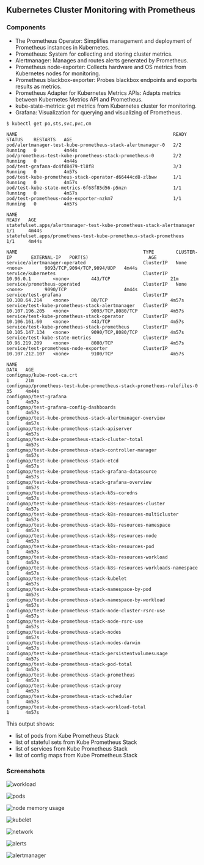## Kubernetes Cluster Monitoring with Prometheus

### Components

- The Prometheus Operator: Simplifies management and deployment of Prometheus instances in Kubernetes.
- Prometheus: System for collecting and storing cluster metrics.
- Alertmanager: Manages and routes alerts generated by Prometheus.
- Prometheus node-exporter: Collects hardware and OS metrics from Kubernetes nodes for monitoring.
- Prometheus blackbox-exporter: Probes blackbox endpoints and exports results as metrics.
- Prometheus Adapter for Kubernetes Metrics APIs: Adapts metrics between Kubernetes Metrics API and Prometheus.
- kube-state-metrics: get metrics from Kubernetes cluster for monitoring.
- Grafana: Visualization for querying and visualizing of Prometheus.

```commandline
$ kubectl get po,sts,svc,pvc,cm

NAME                                                         READY   STATUS    RESTARTS   AGE
pod/alertmanager-test-kube-prometheus-stack-alertmanager-0   2/2     Running   0          4m44s
pod/prometheus-test-kube-prometheus-stack-prometheus-0       2/2     Running   0          4m44s
pod/test-grafana-dc4fd8479-tl8f8                             3/3     Running   0          4m57s
pod/test-kube-prometheus-stack-operator-d66444cd8-zlbww      1/1     Running   0          4m57s
pod/test-kube-state-metrics-6f68f85d56-p5mzn                 1/1     Running   0          4m57s
pod/test-prometheus-node-exporter-nzkm7                      1/1     Running   0          4m57s

NAME                                                                    READY   AGE
statefulset.apps/alertmanager-test-kube-prometheus-stack-alertmanager   1/1     4m44s
statefulset.apps/prometheus-test-kube-prometheus-stack-prometheus       1/1     4m44s

NAME                                              TYPE        CLUSTER-IP       EXTERNAL-IP   PORT(S)                      AGE
service/alertmanager-operated                     ClusterIP   None             <none>        9093/TCP,9094/TCP,9094/UDP   4m44s
service/kubernetes                                ClusterIP   10.96.0.1        <none>        443/TCP                      21m
service/prometheus-operated                       ClusterIP   None             <none>        9090/TCP                     4m44s
service/test-grafana                              ClusterIP   10.108.64.214    <none>        80/TCP                       4m57s
service/test-kube-prometheus-stack-alertmanager   ClusterIP   10.107.196.205   <none>        9093/TCP,8080/TCP            4m57s
service/test-kube-prometheus-stack-operator       ClusterIP   10.106.161.60    <none>        443/TCP                      4m57s
service/test-kube-prometheus-stack-prometheus     ClusterIP   10.105.147.134   <none>        9090/TCP,8080/TCP            4m57s
service/test-kube-state-metrics                   ClusterIP   10.96.219.209    <none>        8080/TCP                     4m57s
service/test-prometheus-node-exporter             ClusterIP   10.107.212.107   <none>        9100/TCP                     4m57s

NAME                                                                     DATA   AGE
configmap/kube-root-ca.crt                                               1      21m
configmap/prometheus-test-kube-prometheus-stack-prometheus-rulefiles-0   35     4m44s
configmap/test-grafana                                                   1      4m57s
configmap/test-grafana-config-dashboards                                 1      4m57s
configmap/test-kube-prometheus-stack-alertmanager-overview               1      4m57s
configmap/test-kube-prometheus-stack-apiserver                           1      4m57s
configmap/test-kube-prometheus-stack-cluster-total                       1      4m57s
configmap/test-kube-prometheus-stack-controller-manager                  1      4m57s
configmap/test-kube-prometheus-stack-etcd                                1      4m57s
configmap/test-kube-prometheus-stack-grafana-datasource                  1      4m57s
configmap/test-kube-prometheus-stack-grafana-overview                    1      4m57s
configmap/test-kube-prometheus-stack-k8s-coredns                         1      4m57s
configmap/test-kube-prometheus-stack-k8s-resources-cluster               1      4m57s
configmap/test-kube-prometheus-stack-k8s-resources-multicluster          1      4m57s
configmap/test-kube-prometheus-stack-k8s-resources-namespace             1      4m57s
configmap/test-kube-prometheus-stack-k8s-resources-node                  1      4m57s
configmap/test-kube-prometheus-stack-k8s-resources-pod                   1      4m57s
configmap/test-kube-prometheus-stack-k8s-resources-workload              1      4m57s
configmap/test-kube-prometheus-stack-k8s-resources-workloads-namespace   1      4m57s
configmap/test-kube-prometheus-stack-kubelet                             1      4m57s
configmap/test-kube-prometheus-stack-namespace-by-pod                    1      4m57s
configmap/test-kube-prometheus-stack-namespace-by-workload               1      4m57s
configmap/test-kube-prometheus-stack-node-cluster-rsrc-use               1      4m57s
configmap/test-kube-prometheus-stack-node-rsrc-use                       1      4m57s
configmap/test-kube-prometheus-stack-nodes                               1      4m57s
configmap/test-kube-prometheus-stack-nodes-darwin                        1      4m57s
configmap/test-kube-prometheus-stack-persistentvolumesusage              1      4m57s
configmap/test-kube-prometheus-stack-pod-total                           1      4m57s
configmap/test-kube-prometheus-stack-prometheus                          1      4m57s
configmap/test-kube-prometheus-stack-proxy                               1      4m57s
configmap/test-kube-prometheus-stack-scheduler                           1      4m57s
configmap/test-kube-prometheus-stack-workload-total                      1      4m57s
```

This output shows:

- list of pods from Kube Prometheus Stack
- list of stateful sets from Kube Prometheus Stack
- list of services from Kube Prometheus Stack
- list of config maps from Kube Prometheus Stack

### Screenshots

![workload](./screenshots/workload.png)

![pods](./screenshots/pods.png)

![node memory usage](./screenshots/memory.png)

![kubelet](./screenshots/kubelet.png)

![network](./screenshots/network.png)

![alerts](./screenshots/alerts.png)

![alertmanager](./screenshots/alertmanager.png)